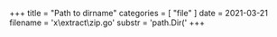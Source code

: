 +++
title = "Path to dirname"
categories = [ "file" ]
date = 2021-03-21
filename = 'x\extract\zip.go'
substr = 'path.Dir('
+++
